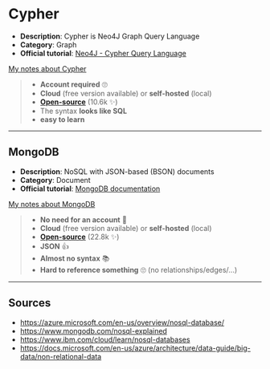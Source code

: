 # Cypher

<div class="row row-cols-md-2 mx-0"><div class="align-self-center">

* **Description**: Cypher is Neo4J Graph Query Language
* **Category**: Graph
* **Official tutorial**: [Neo4J - Cypher Query Language](https://neo4j.com/developer/cypher/)

[My notes about Cypher](cypher/index.md)
</div><div>

> * **Account required** 🙄
> * **Cloud** (free version available) or **self-hosted** (local)
> * [**Open-source**](https://github.com/neo4j) (10.6k ✨)
> * The syntax **looks like SQL**
> * **easy to learn**
</div></div>

<hr class="sr">

## MongoDB

<div class="row row-cols-md-2 mx-0"><div class="align-self-center">

* **Description**: NoSQL with JSON-based (BSON) documents
* **Category**: Document
* **Official tutorial**: [MongoDB documentation](https://docs.mongodb.com/guides/)

[My notes about MongoDB](mongodb/index.md)
</div><div>

> * **No need for an account** 🚀
> * **Cloud** (free version available) or **self-hosted** (local)
> * [**Open-source**](https://github.com/mongodb) (22.8k ✨)
> * **JSON** 👍
> * **Almost no syntax** 📚
> * **Hard to reference something** 🙄 (no relationships/edges/...)
</div></div>

<hr class="sl">

## Sources

* <https://azure.microsoft.com/en-us/overview/nosql-database/>
* <https://www.mongodb.com/nosql-explained>
* <https://www.ibm.com/cloud/learn/nosql-databases>
* <https://docs.microsoft.com/en-us/azure/architecture/data-guide/big-data/non-relational-data>